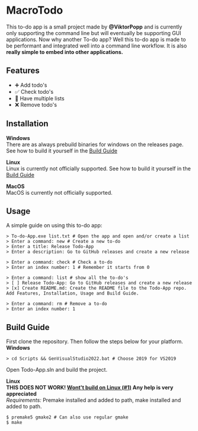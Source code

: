 # MacroTodo
This to-do app is a small project made by **@ViktorPopp** and is currently only supporting the command line but will eventually be supporting GUI applications. Now why another To-do app? Well this to-do app is made to be performant and integrated well into a command line workflow. It is also **really simple to embed into other applications.**

## Features
* ➕ Add todo's
* ✅ Check todo's
* 📄 Have multiple lists
* ❌ Remove todo's

## Installation
**Windows** <br>
There are as always prebuild binaries for windows on the releases page. See how to build it yourself in the [Build Guide](#build-guide) <br>

**Linux** <br>
Linux is currently not officially supported. See how to build it yourself in the [Build Guide](#build-guide) <br>

**MacOS** <br>
MacOS is currently not officially supported.

## Usage
A simple guide on using this to-do app:
```console
> To-do-App.exe list.txt # Open the app and open and/or create a list
> Enter a command: new # Create a new to-do
> Enter a title: Release Todo-App
> Enter a description: Go to GitHub releases and create a new release

> Enter a command: check # Check a to-do
> Enter an index number: 1 # Remember it starts from 0

> Enter a command: list # show all the to-do's
> [ ] Release Todo-App: Go to GitHub releases and create a new release
> [x] Create README.md: Create the README file to the Todo-App repo. Add Features, Installation, Usage and Build Guide.

> Enter a command: rm # Remove a to-do
> Enter an index number: 1
```

## Build Guide
First clone the repository. Then follow the steps below for your platform. <br>
**Windows** <br>
```console
> cd Scripts && GenVisualStudio2022.bat # Choose 2019 for VS2019
```
Open Todo-App.sln and build the project.

**Linux** <br>
**THIS DOES NOT WORK! [Wont't build on Linux (#1)](https://github.com/Hexuro/MacroTodo/issues/1) Any help is very appreciated** <br>
*Requirements:* Premake installed and added to path, make installed and added to path. <br>
```console
$ premake5 gmake2 # Can also use regular gmake
$ make
```
